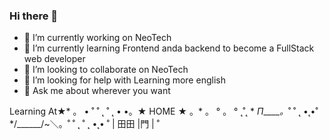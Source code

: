 ### Hi there 👋

<!--
**XmauricioX/XmauricioX** is a ✨ _special_ ✨ repository because its `README.md` (this file) appears on your GitHub profile.

Here are some ideas to get you started:
-->
- 🔭 I’m currently working on NeoTech
- 🌱 I’m currently learning Frontend anda backend to become a FullStack web developer
- 👯 I’m looking to collaborate on NeoTech
- 🤔 I’m looking for help with Learning more english
- 💬 Ask me about wherever you want 
<!--
- 📫 How to reach me: ...
- ⚡ Fun fact: ...
-->

Learning At★* 。 • ˚ ˚ ˛ ˚ ˛ •
•。★ HOME ★ 。* 。
° 。 ° ˛˚˛ * _Π_____*。*˚
˚ ˛ •˛•˚ */______/~＼。˚ ˚ ˛
˚ ˛ •˛• ˚ | 田田 |門 | ˚

